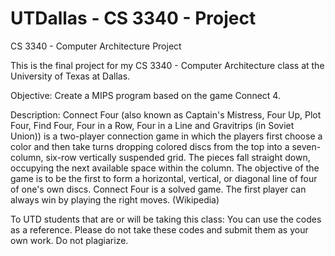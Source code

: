 # UTDallas - CS 3340 - Project
CS 3340 - Computer Architecture Project

This is the final project for my CS 3340 - Computer Architecture class at the University of Texas at Dallas.

Objective: Create a MIPS program based on the game Connect 4. 

Description: Connect Four (also known as Captain's Mistress, Four Up, Plot Four, Find Four, Four in a Row, Four in a Line and Gravitrips (in Soviet Union)) is a two-player connection game in which the players first choose a color and then take turns dropping colored discs from the top into a seven-column, six-row vertically suspended grid. The pieces fall straight down, occupying the next available space within the column. The objective of the game is to be the first to form a horizontal, vertical, or diagonal line of four of one's own discs. Connect Four is a solved game. The first player can always win by playing the right moves. (Wikipedia)

To UTD students that are or will be taking this class: You can use the codes as a reference. Please do not take these codes and submit them as your own work. Do not plagiarize. 
